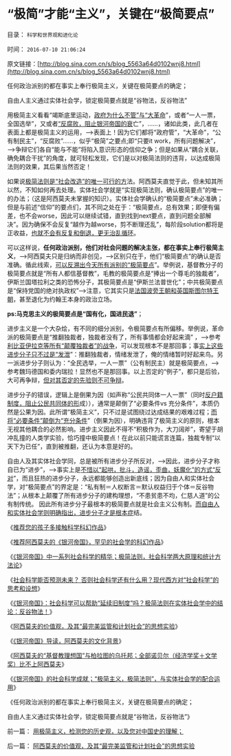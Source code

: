 # “极简”才能“主义”，关键在“极简要点”

目录： `科学和世界观和进化论` 

时间： `2016-07-10 21:06:24` 

原文链接：[http://blog.sina.com.cn/s/blog_5563a64d0102wnj8.html](http://blog.sina.com.cn/s/blog_5563a64d0102wnj8.html)

任何政治派别的都在事实上奉行极简主义，关键在极简要点的确定；

自由人主义通过实体社会学，锁定极简要点就是“谷物法，反谷物法”

用极简主义看看“竭斯底里运动，[政府为什么不管”与“大革命](../../../2011/10/7/法制的核心是习惯法，习惯法不是实在法，更非自然法.md)”，或者“一人一票，全国选举”，又或者[“反腐败，阻止银河帝国的衰](../../../2013/2/4/反腐败或是冬天里“好一棚大烟火”.md)亡”，……，诸如此类，此几者在表面上都是极简主义的运用，——>表面上！因为它们都将“政府管”，“大革命”，“公有制民主”，“反腐败”……，似乎“极简”之要点;即“只要it
work，所有问题解决”，——>争辩它们各自“能与不能”将陷入意识形态的信仰之争；但是如果从“耦合关联，确免耦合干扰”的角度，就可轻松发现，它们是以对极简法则的违背，以达成极简法则的效果，其后果当然否定！

如果说[极简法则是“社会改造”的唯一可行的方](../../../2011/2/7/脑残革命家不明白“主要矛盾”.md)法。阿西莫夫直觉于此，但未知其所以然，不知如何再去处理。实体社会学就是“实现极简法则，确认极简要点”的唯一的办法；（这是阿西莫夫未掌握的知识）。实体社会学确认的“极简要点”未必准确；但是与前述“信仰”的要点们，其不同之处在于：“极简要点，总有效果；即便有偏差，也不会worse，因此可以继续试错，直到找到next要点，直到问题全部解决”。因为确保不会反复“越作为越worse，剪不断理还乱”，每阶段solution都将是正收益，[也就不会有反复和倒退，更无治乱循环](../../../2015/9/28/反谷物法是“不革命”的“革命”，是渐进的“不太渐进”；.md)。

可以这样说，**任何政治派别，他们对社会问题的解决主张，都在事实上奉行极简主义**，——>阿西莫夫只是归纳而非创见，——>区别只在于，他们“极简要点”的确认是否准确。循此线索，[可以反溯出今天所有派别的“极简要点](../../../2016/3/16/易位思维，左派各棍们的“先验”；.md)”。举例说，基督教分子的极简要点就是“所有人都信基督教”，毛教的极简要点是“捧出一个尊毛的独裁者”，伊斯兰国塔拉利之类的恐怖分子，其极简要点是“伊斯兰法普世化”；中共极简要点是“保持党国的绝对执政权”——>注意，它其实只是[法国波旁王朝和英国斯图尔特王朝](../../../2015/4/20/重温詹姆斯一世《自由君主的真正法律》的上窜下跳；.md)，甚至退化为约翰王本身的政治立场。

**ps:马克思主义的极简要点是“国有化，国进民退”**；

进步主义是一个大杂烩，有不同的细分派别，令极简要点有所偏移。举例说，革命派的极简要点是“推翻独裁者，独裁者没有了，所有事情都会好起来滴”
，——>参考[利比亚伊拉克等所有“颠覆独裁者”的战争](../../../2011/4/8/利比亚国际政治灾难刚刚开始.md)，可以发现根本不是那回事；事[实上这些进步分子只不过是“发泄](../../../2016/6/29/批斗大会未必在刑场，群氓发泄是专制传统的国际惯例.md)”：推翻独裁者，情绪发泄了，俺的情绪暂时好起来鸟。另一派进步分子则认为：“全民选举，一人一票”（公有制民主）就是极简要点，——>参考魏玛德国和委内瑞拉！显然也不是那回事。以上否定的“例子”，都只是后验，大可再争辩，[但对其否定的先验则不可争辩](../../../2015/1/16/托克维尔法则，是社会进化论的先验规律.md)。

进步分子的错误，逻辑上是倒果为因（如声称“公民共同体一人一票”（同时[反户籍制度，阻止公民共同体的形](../../../2010/3/6/为户籍制度正名，是民主启蒙的关键一环.md)成）），通常是颠倒了“必要条件vs
充分条件”，本质仍然是公果为因。此所谓“极简主义”，只不过是试图绕过达成结果的艰难过程；[而将“必要条件”颠倒为“充分条件](../../../2016/6/25/基督教和马克思主义，错误的信仰，颠倒的常识，简单的逻辑；.md)”（倒果为因），明确违背了极简主义的原则，根本无视其他耦合的必然影响。进步主义因此不得不“积极作为，大刀阔斧”，寄望于胡冲乱撞的人类学实验，恰巧撞中极简要点！在此以前只能谎言连篇，独裁专制“以天下为已任”，直到被推翻，还认为本意是好的。

自由人及其实体社会学同，总是被所有进步分子所反对，——>因此，进步分子才称自已为“进步”，——>事实上是[不惜以“起哄，批斗，造谣，歪曲，妖魔化”的方式“反对](../../../2016/7/1/孟德斯鸠《论法的精神》的根本错误：.md)”，而且狂热的进步分子，永远都能够创造出新底线；因为自由人和实体社会学，对“极简要点”的界定是：“私有制＝人权断言＝默认权益归于个体＝反谷物法”；从根本上颠覆了所有进步分子的建构理想，“不患贫患不均，仁慈人道”的公有制传统。
因此所有进步分子最根本的极简要点就是社会主义公有制。[而自由人和实体社会学则明确指出，进步分子才是根本症](../../../2016/6/13/“自由放任＝资本主义”，历史上是妖魔化市场经济的帽子名词.md)结。

《[推荐您的孩子多接触科学科幻作品](../../../2009/5/23/推荐您的孩子多接触科学科幻作品.md)》

《[推荐阿西莫夫的《银河帝国》，罕见的社会学的科幻作品](../../../2016/7/2/推荐阿西莫夫的《银河帝国》，罕见的社会学的科幻作品；.md)》

《[《银河帝国》中一系列社会科学的精华；极简法则，社会科学两大原理和统计方法论](../../../2016/7/3/《银河帝国》中一系列社会科学的精华；.md)》

《[社会科学能否预测未来？
否则社会科学还有什么用？现代西方对“社会科学”的思考和设想](../../../2016/7/4/社会科学能否预测未来？如果不能，社会科学还有什么用？.md)》

《[《银河帝国》：社会科学可以帮助“延续旧制度”吗？极简法则在实体社会学中的结论：反谷物法！](../../../2016/7/5/《银河帝国》命题：社会科学可以“延续旧制度”吗？.md)》

《[阿西莫夫的价值观，及其“最完美监管和计划社会”的思想实验](../../../2016/7/6/阿西莫夫的价值观，及其“最完美监管和计划社会”的思想实验.md)》

《[《银河帝国》导读，阿西莫夫的文化背景](../../../2016/7/7/《银河帝国》导读，阿西莫夫的文化背景.md)》

《[阿西莫夫的“基督教理想国”与柏拉图的乌托邦；全部诺贝尔（经济学奖＋文学奖）比不上阿西莫夫](../../../2016/7/8/全部诺贝尔（经济学奖＋文学奖），比不上一个阿西莫夫；.md)》

《[《银河帝国》的社会科学成就；“极简主义，极简法则”，与实体社会学的配合运用](../../../2016/7/9/自由人非常谦逊，甚至是世界上最谦逊的人；.md)》

《任何政治派别的都在事实上奉行极简主义，关键在极简要点的确定；

自由人主义通过实体社会学，锁定极简要点就是“谷物法，反谷物法”》

前一篇： [用极简主义，检测您的历史观，以及您对中国史的理解；](../../../2016/7/11/用极简主义，检测您的历史观，以及您对中国史的理解；.md)

后一篇： [阿西莫夫的价值观，及其“最完美监管和计划社会”的思想实验](../../../2016/7/6/阿西莫夫的价值观，及其“最完美监管和计划社会”的思想实验.md)


